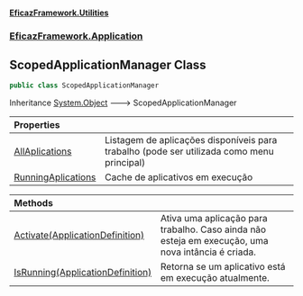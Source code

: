 #### [EficazFramework.Utilities](EficazFrameworkUtilities.md 'EficazFramework Utilities')
### [EficazFramework.Application](EficazFrameworkUtilities.md#EficazFramework.Application 'EficazFramework.Application')

## ScopedApplicationManager Class

```csharp
public class ScopedApplicationManager
```

Inheritance [System.Object](https://docs.microsoft.com/en-us/dotnet/api/System.Object 'System.Object') &#129106; ScopedApplicationManager

| Properties | |
| :--- | :--- |
| [AllAplications](ScopedApplicationManager.AllAplications.md 'EficazFramework.Application.ScopedApplicationManager.AllAplications') | Listagem de aplicações disponíveis para trabalho (pode ser utilizada como menu principal) |
| [RunningAplications](ScopedApplicationManager.RunningAplications.md 'EficazFramework.Application.ScopedApplicationManager.RunningAplications') | Cache de aplicativos em execução |

| Methods | |
| :--- | :--- |
| [Activate(ApplicationDefinition)](ScopedApplicationManager.Activate(ApplicationDefinition).md 'EficazFramework.Application.ScopedApplicationManager.Activate(EficazFramework.Application.ApplicationDefinition)') | Ativa uma aplicação para trabalho. Caso ainda não esteja em execução, uma nova intância é criada. |
| [IsRunning(ApplicationDefinition)](ScopedApplicationManager.IsRunning(ApplicationDefinition).md 'EficazFramework.Application.ScopedApplicationManager.IsRunning(EficazFramework.Application.ApplicationDefinition)') | Retorna se um aplicativo está em execução atualmente. |
